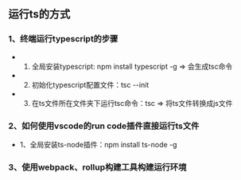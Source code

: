 ## 运行ts的方式

### 1、终端运行typescript的步骤

- 1) 全局安装typescript: npm install typescript -g => 会生成tsc命令
- 2) 初始化typescript配置文件：tsc --init
- 3) 在ts文件所在文件夹下运行tsc命令：tsc  => 将ts文件转换成js文件

### 2、如何使用vscode的run code插件直接运行ts文件

- 1、全局安装ts-node插件：npm install ts-node -g

### 3、使用webpack、rollup构建工具构建运行环境


